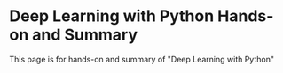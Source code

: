 # Deep Learning with Python Hands-on and Summary

This page is for hands-on and summary of "Deep Learning with Python" 
